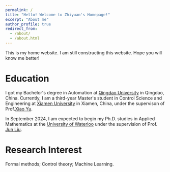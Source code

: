 ```yaml
---
permalink: /
title: "Hello! Welcome to Zhiyuan's Homepage!"
excerpt: "About me"
author_profile: true
redirect_from: 
  - /about/
  - /about.html
---
```


This is my home website. I am still constructing this website. Hope you will know me better! 

Education
======
I got my Bachelor's degree in Automation at [Qingdao University](https://english.qdu.edu.cn/) in Qingdao, China. 
Currently, I am a third-year Master's student in Control Science and Engineering at [Xiamen University](https://en.xmu.edu.cn/main.htm) in Xiamen, China, under the supervison of Prof.[Xiao Yu](https://xiaoyu.xmu.edu.cn/).
<!-- I am expected to be a Ph.D. student at the University of Waterloo in September 2024 in Applied Mathematics program. -->
In September 2024, I am expected to begin my Ph.D. studies in Applied Mathematics at the [University of Waterloo](https://uwaterloo.ca/) under the supervision of Prof. [Jun Liu](https://uwaterloo.ca/applied-mathematics/people-profiles/jun-liu).

Research Interest
======
Formal methods; Control theory; Machine Learning.

